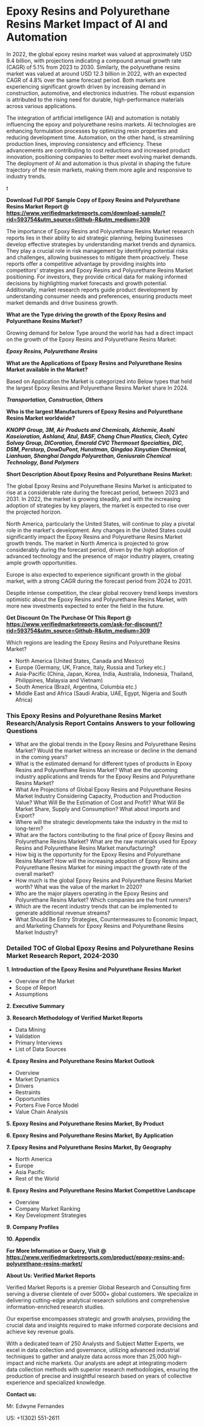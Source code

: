 <meta name="title" content="Global  Epoxy Resins and Polyurethane Resins Market Impact of AI and Automation"><meta name="description" content="  In 2022, the global epoxy resins market was valued at approximately USD 9.4 billion, with projections indicating a compound annual growth rate (CAGR) of 5.1% from 20"><meta name="title" content=" Epoxy Resins and Polyurethane Resins Market Size, Share, Scope, Trends, Growth, Opportunities, Analysis, Forecast"> <h1>Epoxy Resins and Polyurethane Resins Market Impact of AI and Automation</h1> <p>In 2022, the global epoxy resins market was valued at approximately USD 9.4 billion, with projections indicating a compound annual growth rate (CAGR) of 5.1% from 2023 to 2030. Similarly, the polyurethane resins market was valued at around USD 12.3 billion in 2022, with an expected CAGR of 4.8% over the same forecast period. Both markets are experiencing significant growth driven by increasing demand in construction, automotive, and electronics industries. The robust expansion is attributed to the rising need for durable, high-performance materials across various applications.</p> <p>The integration of artificial intelligence (AI) and automation is notably influencing the epoxy and polyurethane resins markets. AI technologies are enhancing formulation processes by optimizing resin properties and reducing development time. Automation, on the other hand, is streamlining production lines, improving consistency and efficiency. These advancements are contributing to cost reductions and increased product innovation, positioning companies to better meet evolving market demands. The deployment of AI and automation is thus pivotal in shaping the future trajectory of the resin markets, making them more agile and responsive to industry trends.</p> t</p><p id="" class=""><strong>Download Full PDF Sample Copy of Epoxy Resins and Polyurethane Resins Market Report @ <a href="https://www.verifiedmarketreports.com/download-sample/?rid=593754&utm_source=Github-R&utm_medium=309" target="_blank">https://www.verifiedmarketreports.com/download-sample/?rid=593754&utm_source=Github-R&utm_medium=309</a></strong></p><p>The importance of&nbsp;Epoxy Resins and Polyurethane Resins Market research reports lies in their ability to aid strategic planning, helping businesses develop effective strategies by understanding market trends and dynamics. They play a crucial role in risk management by identifying potential risks and challenges, allowing businesses to mitigate them proactively. These reports offer a competitive advantage by providing insights into competitors' strategies and Epoxy Resins and Polyurethane Resins Market positioning. For investors, they provide critical data for making informed decisions by highlighting market forecasts and growth potential. Additionally, market research reports guide product development by understanding consumer needs and preferences, ensuring products meet market demands and drive business growth.</p><p><strong>What are the&nbsp;Type driving the growth of the Epoxy Resins and Polyurethane Resins Market?</strong></p><p id="" class="">Growing demand for below Type around the world has had a direct impact on the growth of the Epoxy Resins and Polyurethane Resins Market:</p><em><strong>Epoxy Resins, Polyurethane Resins</strong></em></p><strong>What are the&nbsp;Applications&nbsp;of Epoxy Resins and Polyurethane Resins Market available in the Market?</strong></p><p id="" class="">Based on Application the Market is categorized into Below types that held the largest Epoxy Resins and Polyurethane Resins Market share In 2024.</p><em><strong>Transportation, Construction, Others</strong></em></p><strong>Who is the largest Manufacturers of Epoxy Resins and Polyurethane Resins Market worldwide?</strong></p><p><em><strong>KNOPP Group, 3M, Air Products and Chemicals, Alchemie, Asahi Kaseioration, Ashland, Atul, BASF, Chang Chun Plastics, Ciech, Cytec Solvay Group, DICoration, Emerald CVC Thermoset Specialties, DIC, DSM, Perstorp, DowDuPont, Hunstman, Qingdao Xinyutian Chemical, Lianhuan, Shanghai Dongda Polyurethan, Geniusrain Chemical Technology, Bond Polymers</strong></em></p><p id="" class=""><strong>Short Description About Epoxy Resins and Polyurethane Resins Market:</strong></p><p>The global Epoxy Resins and Polyurethane Resins Market is anticipated to rise at a considerable rate during the forecast period, between 2023 and 2031. In 2022, the market is growing steadily, and with the increasing adoption of strategies by key players, the market is expected to rise over the projected horizon.</p><p>North America, particularly the United States, will continue to play a pivotal role in the market's development. Any changes in the United States could significantly impact the Epoxy Resins and Polyurethane Resins Market growth trends. The market in North America is projected to grow considerably during the forecast period, driven by the high adoption of advanced technology and the presence of major industry players, creating ample growth opportunities.</p><p>Europe is also expected to experience significant growth in the global market, with a strong CAGR during the forecast period from 2024 to 2031.</p><p>Despite intense competition, the clear global recovery trend keeps investors optimistic about the Epoxy Resins and Polyurethane Resins Market, with more new investments expected to enter the field in the future.</p><p id="" class=""><strong>Get Discount On The Purchase Of This Report @ <a href="https://www.verifiedmarketreports.com/ask-for-discount/?rid=593754&utm_source=Github-R&utm_medium=309" target="_blank">https://www.verifiedmarketreports.com/ask-for-discount/?rid=593754&utm_source=Github-R&utm_medium=309</a></strong></p>Which regions are leading the Epoxy Resins and Polyurethane Resins Market?</p><ul><li>North America (United States, Canada and Mexico)</li><li>Europe (Germany, UK, France, Italy, Russia and Turkey etc.)</li><li>Asia-Pacific (China, Japan, Korea, India, Australia, Indonesia, Thailand, Philippines, Malaysia and Vietnam)</li><li>South America (Brazil, Argentina, Columbia etc.)</li><li>Middle East and Africa (Saudi Arabia, UAE, Egypt, Nigeria and South Africa)</li></ul><h3 id="" class="">This Epoxy Resins and Polyurethane Resins Market Research/Analysis Report Contains Answers to your following Questions</h3><ul><li>What are the global trends in the Epoxy Resins and Polyurethane Resins Market? Would the market witness an increase or decline in the demand in the coming years?</li><li>What is the estimated demand for different types of products in Epoxy Resins and Polyurethane Resins Market? What are the upcoming industry applications and trends for the Epoxy Resins and Polyurethane Resins Market?</li><li>What Are Projections of Global Epoxy Resins and Polyurethane Resins Market Industry Considering Capacity, Production and Production Value? What Will Be the Estimation of Cost and Profit? What Will Be Market Share, Supply and Consumption? What about imports and Export?</li><li>Where will the strategic developments take the industry in the mid to long-term?</li><li>What are the factors contributing to the final price of Epoxy Resins and Polyurethane Resins Market? What are the raw materials used for Epoxy Resins and Polyurethane Resins Market manufacturing?</li><li>How big is the opportunity for the Epoxy Resins and Polyurethane Resins Market? How will the increasing adoption of Epoxy Resins and Polyurethane Resins Market for mining impact the growth rate of the overall market?</li><li>How much is the global Epoxy Resins and Polyurethane Resins Market worth? What was the value of the market In 2020?</li><li>Who are the major players operating in the Epoxy Resins and Polyurethane Resins Market? Which companies are the front runners?</li><li>Which are the recent industry trends that can be implemented to generate additional revenue streams?</li><li>What Should Be Entry Strategies, Countermeasures to Economic Impact, and Marketing Channels for Epoxy Resins and Polyurethane Resins Market Industry?</li></ul><h3 id="" class="">Detailed TOC of Global Epoxy Resins and Polyurethane Resins Market Research Report, 2024-2030</h3><p id="" class=""><strong>1. Introduction of the Epoxy Resins and Polyurethane Resins Market</strong></p><ul><li>Overview of the Market</li><li>Scope of Report</li><li>Assumptions</li></ul><p id="" class=""><strong>2. Executive Summary</strong></p><p id="" class=""><strong>3. Research Methodology of Verified Market Reports</strong></p><ul><li>Data Mining</li><li>Validation</li><li>Primary Interviews</li><li>List of Data Sources</li></ul><p id="" class=""><strong>4. Epoxy Resins and Polyurethane Resins Market Outlook</strong></p><ul><li>Overview</li><li>Market Dynamics</li><li>Drivers</li><li>Restraints</li><li>Opportunities</li><li>Porters Five Force Model</li><li>Value Chain Analysis</li></ul><p id="" class=""><strong>5. Epoxy Resins and Polyurethane Resins Market, By Product</strong></p><p id="" class=""><strong>6. Epoxy Resins and Polyurethane Resins Market, By Application</strong></p><p id="" class=""><strong>7. Epoxy Resins and Polyurethane Resins Market, By Geography</strong></p><ul><li>North America</li><li>Europe</li><li>Asia Pacific</li><li>Rest of the World</li></ul><p id="" class=""><strong>8. Epoxy Resins and Polyurethane Resins Market Competitive Landscape</strong></p><ul><li>Overview</li><li>Company Market Ranking</li><li>Key Development Strategies</li></ul><p id="" class=""><strong>9. Company Profiles</strong></p><p id="" class=""><strong>10. Appendix</strong></p><p id="" class=""><strong>For More Information or Query, Visit @ <a href="https://www.verifiedmarketreports.com/product/epoxy-resins-and-polyurethane-resins-market/" target="_blank">https://www.verifiedmarketreports.com/product/epoxy-resins-and-polyurethane-resins-market/</a></strong></p><p id="" class=""><strong>About Us: Verified Market Reports</strong></p><p id="" class="">Verified Market Reports is a premier Global Research and Consulting firm serving a diverse clientele of over 5000+ global customers. We specialize in delivering cutting-edge analytical research solutions and comprehensive information-enriched research studies.</p><p id="" class="">Our expertise encompasses strategic and growth analyses, providing the crucial data and insights required to make informed corporate decisions and achieve key revenue goals.</p><p id="" class="">With a dedicated team of 250 Analysts and Subject Matter Experts, we excel in data collection and governance, utilizing advanced industrial techniques to gather and analyze data across more than 25,000 high-impact and niche markets. Our analysts are adept at integrating modern data collection methods with superior research methodologies, ensuring the production of precise and insightful research based on years of collective experience and specialized knowledge.</p><p id="" class=""><strong>Contact us:</strong></p><p id="" class="">Mr. Edwyne Fernandes</p><p id="" class="">US: +1(302) 551-2611</p>